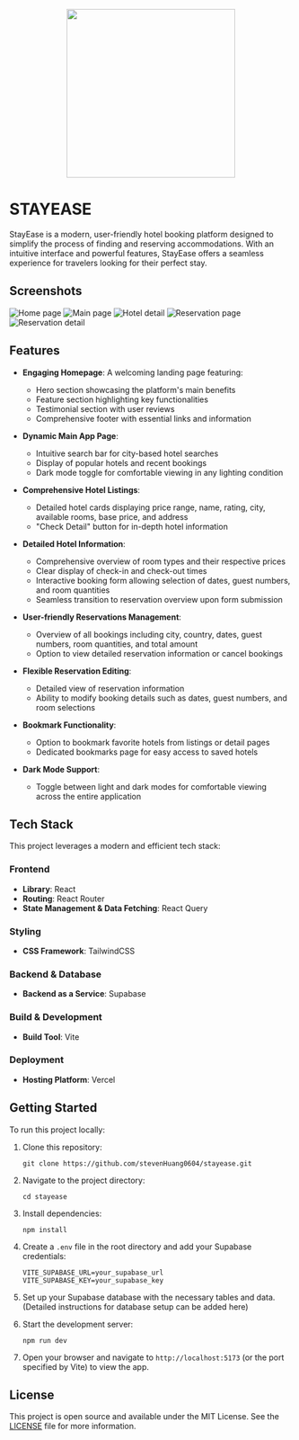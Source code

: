 <p align='center'>
  <a href='https://stayease-stevenhuang0604.vercel.app/' target='_blank'>
    <img src="./public/logo-light.svg" width="300"  align="center"/>
  </a>
</p>

# STAYEASE

StayEase is a modern, user-friendly hotel booking platform designed to simplify the process of finding and reserving accommodations. With an intuitive interface and powerful features, StayEase offers a seamless experience for travelers looking for their perfect stay.

## Screenshots

![Home page](./public/homepage-light.png)
![Main page](./public/main-dark.png)
![Hotel detail](./public/hotel-dark.png)
![Reservation page](./public/reservation-dark.png)
![Reservation detail](./public/reservaiondetail-dark.png)

## Features

- **Engaging Homepage**: A welcoming landing page featuring:

  - Hero section showcasing the platform's main benefits
  - Feature section highlighting key functionalities
  - Testimonial section with user reviews
  - Comprehensive footer with essential links and information

- **Dynamic Main App Page**:

  - Intuitive search bar for city-based hotel searches
  - Display of popular hotels and recent bookings
  - Dark mode toggle for comfortable viewing in any lighting condition

- **Comprehensive Hotel Listings**:

  - Detailed hotel cards displaying price range, name, rating, city, available rooms, base price, and address
  - "Check Detail" button for in-depth hotel information

- **Detailed Hotel Information**:

  - Comprehensive overview of room types and their respective prices
  - Clear display of check-in and check-out times
  - Interactive booking form allowing selection of dates, guest numbers, and room quantities
  - Seamless transition to reservation overview upon form submission

- **User-friendly Reservations Management**:

  - Overview of all bookings including city, country, dates, guest numbers, room quantities, and total amount
  - Option to view detailed reservation information or cancel bookings

- **Flexible Reservation Editing**:

  - Detailed view of reservation information
  - Ability to modify booking details such as dates, guest numbers, and room selections

- **Bookmark Functionality**:

  - Option to bookmark favorite hotels from listings or detail pages
  - Dedicated bookmarks page for easy access to saved hotels

- **Dark Mode Support**:
  - Toggle between light and dark modes for comfortable viewing across the entire application

## Tech Stack

This project leverages a modern and efficient tech stack:

### Frontend

- **Library**: React
- **Routing**: React Router
- **State Management & Data Fetching**: React Query

### Styling

- **CSS Framework**: TailwindCSS

### Backend & Database

- **Backend as a Service**: Supabase

### Build & Development

- **Build Tool**: Vite

### Deployment

- **Hosting Platform**: Vercel

## Getting Started

To run this project locally:

1. Clone this repository:

   ```
   git clone https://github.com/stevenHuang0604/stayease.git
   ```

2. Navigate to the project directory:

   ```
   cd stayease
   ```

3. Install dependencies:

   ```
   npm install
   ```

4. Create a `.env` file in the root directory and add your Supabase credentials:

   ```
   VITE_SUPABASE_URL=your_supabase_url
   VITE_SUPABASE_KEY=your_supabase_key
   ```

5. Set up your Supabase database with the necessary tables and data. (Detailed instructions for database setup can be added here)

6. Start the development server:

   ```
   npm run dev
   ```

7. Open your browser and navigate to `http://localhost:5173` (or the port specified by Vite) to view the app.

## License

This project is open source and available under the MIT License. See the [LICENSE](LICENSE) file for more information.
